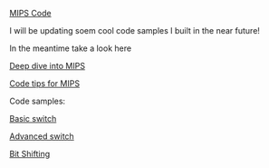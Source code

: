 [MIPS Code](https://github.com/avipars/CS-Resources/tree/main/mips)

I will be updating soem cool code samples I built in the near future!

In the meantime take a look here 

[Deep dive into MIPS](https://tech.aviparshan.com/2022/06/my-dive-into-computer-architecture.html)

[Code tips for MIPS](https://tech.aviparshan.com/2022/07/mips-and-little-endians-tips-and-faq-to.html)

Code samples: 

[Basic switch](https://github.com/avipars/CS-Resources/blob/main/mips/basic_switches.asm)

[Advanced switch](https://github.com/avipars/CS-Resources/blob/main/mips/adv_switches.asm)

[Bit Shifting](https://github.com/avipars/CS-Resources/blob/main/mips/shift.asm)
